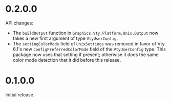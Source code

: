 
0.2.0.0
=======

API changes:
* The `buildOutput` function in `Graphics.Vty.Platform.Unix.Output` now
  takes a new first argument of type `VtyUserConfig`.
* The `settingColorMode` field of `UnixSettings` was removed in favor of
  Vty 6.1's new `configPreferredColorMode` field of the `VtyUserConfig`
  type. This package now uses that setting if present; otherwise it does
  the same color mode detection that it did before this release.

0.1.0.0
=======

Initial release.
